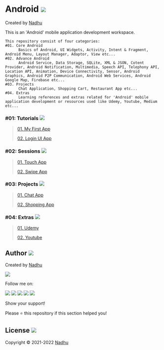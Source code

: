 # Android <img src="https://github.com/iamnadhu/Android-N14/blob/master/Resources/android-icon.png">
Created by [Nadhu](https://github.com/iamnadhu)

This is an 'Android' mobile application development workspace.


```
This repository consist of four categories:
#01. Core Android
      Basics of Android, UI Widgets, Activity, Intent & Fragment, Android Menu, Layout Manager, Adaptor, View etc...
#02. Advance Android
      Android Service, Data Storage, SQLite, XML & JSON, Cotent Provider, Android Notification, Multimedia, Speech API, Telephony API, Location API, Animation, Device Connectivity, Sensor, Android Graphics, Android P2P Communication, Android Web Services, Android Google Map, Firebase etc...
#03. Projects
      Chat Application, Shopping Cart, Restaurant App etc...
#04. Extras
      Learning references and extras related for 'Android' mobile application development or resources used like Udemy, Youtube, Medium etc...
```


### #01: Tutorials <img src="https://github.com/iamnadhu/Android-N14/blob/master/Resources/tutorials-icon.png">
>
> [01. My First App](https://github.com/iamnadhu/Android-N14)
>
> [02. Login UI App](https://github.com/iamnadhu/Android-N14)
>

### #02: Sessions <img src="https://github.com/iamnadhu/Android-N14/blob/master/Resources/sessions-icon.png">
>
> [01. Touch App](https://github.com/iamnadhu/Android-N14)
>
> [02. Swipe App](https://github.com/iamnadhu/Android-N14)
>

### #03: Projects <img src="https://github.com/iamnadhu/Android-N14/blob/master/Resources/projects-icon.png">
>
> [01. Chat App](https://github.com/iamnadhu/Android-N14)
>
> [02. Shopping App](https://github.com/iamnadhu/Android-N14)
>

### #04: Extras <img src="https://github.com/iamnadhu/Android-N14/blob/master/Resources/extras-icon.png">
>
> [01. Udemy](https://github.com/iamnadhu/Android-N14)
>
> [02. Youtube](https://github.com/iamnadhu/Android-N14)
>


## Author [<img src="https://github.com/iamnadhu/Android-N14/blob/master/Resources/auther-icon.png">](https://github.com/iamnadhu)
Created by [Nadhu](https://github.com/iamnadhu)

[<img src="https://github.com/iamnadhu/Android-N14/blob/master/Resources/nadhu-icon.jpg">](https://github.com/iamnadhu)

Follow me on: 

[<img src="https://github.com/iamnadhu/Android-N14/blob/master/Resources/telegram-icon.png">](https://t.me/iamnadhu)
[<img src="https://github.com/iamnadhu/Android-N14/blob/master/Resources/instagram-icon.png">](https://www.instagram.com/iamnadhu/)
[<img src="https://github.com/iamnadhu/Android-N14/blob/master/Resources/whatsapp-icon.png">](https://api.whatsapp.com/send?phone=917293451396&lang=en)
[<img src="https://github.com/iamnadhu/Android-N14/blob/master/Resources/linkedin-icon.png">](https://www.linkedin.com/in/iamnadhu/)
[<img src="https://github.com/iamnadhu/Android-N14/blob/master/Resources/facebook-icon.png">](https://www.facebook.com/iamnadhu/)


Show your support!

Please ⭐️   this repository if this section helped you!


## License <img src="https://github.com/iamnadhu/Android-N14/blob/master/Resources/license-icon.png">
Copyright © 2021-2022 [Nadhu](https://github.com/iamnadhu)
